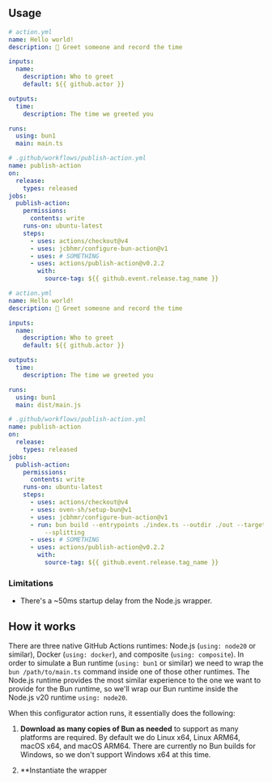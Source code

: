 ## Usage

```yml
# action.yml
name: Hello world!
description: 👋 Greet someone and record the time

inputs:
  name:
    description: Who to greet
    default: ${{ github.actor }}

outputs:
  time:
    description: The time we greeted you

runs:
  using: bun1
  main: main.ts
```

```yml
# .github/workflows/publish-action.yml
name: publish-action
on:
  release:
    types: released
jobs:
  publish-action:
    permissions:
      contents: write
    runs-on: ubuntu-latest
    steps:
      - uses: actions/checkout@v4
      - uses: jcbhmr/configure-bun-action@v1
      - uses: # SOMETHING
      - uses: actions/publish-action@v0.2.2
        with:
          source-tag: ${{ github.event.release.tag_name }}
```

```yml
# action.yml
name: Hello world!
description: 👋 Greet someone and record the time

inputs:
  name:
    description: Who to greet
    default: ${{ github.actor }}

outputs:
  time:
    description: The time we greeted you

runs:
  using: bun1
  main: dist/main.js
```

```yml
# .github/workflows/publish-action.yml
name: publish-action
on:
  release:
    types: released
jobs:
  publish-action:
    permissions:
      contents: write
    runs-on: ubuntu-latest
    steps:
      - uses: actions/checkout@v4
      - uses: oven-sh/setup-bun@v1
      - uses: jcbhmr/configure-bun-action@v1
      - run: bun build --entrypoints ./index.ts --outdir ./out --target bun
          --splitting
      - uses: # SOMETHING
      - uses: actions/publish-action@v0.2.2
        with:
          source-tag: ${{ github.event.release.tag_name }}
```

### Limitations

- There's a ~50ms startup delay from the Node.js wrapper.

## How it works

There are three native GitHub Actions runtimes: Node.js (`using: node20` or
similar), Docker (`using: docker`), and composite (`using: composite`). In order
to simulate a Bun runtime (`using: bun1` or similar) we need to wrap the
`bun /path/to/main.ts` command inside one of those other runtimes. The Node.js
runtime provides the most similar experience to the one we want to provide for
the Bun runtime, so we'll wrap our Bun runtime inside the Node.js v20 runtime
`using: node20`.

When this configurator action runs, it essentially does the following:

1. **Download as many copies of Bun as needed** to support as many platforms are
   required. By default we do Linux x64, Linux ARM64, macOS x64, and macOS
   ARM64. There are currently no Bun builds for Windows, so we don't support
   Windows x64 at this time.

2. \*\*Instantiate the wrapper
